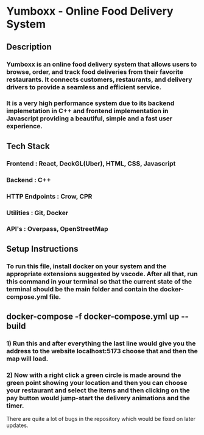# Yumboxx - Online Food Delivery System

## Description

### Yumboxx is an online food delivery system that allows users to browse, order, and track food deliveries from their favorite restaurants. It connects customers, restaurants, and delivery drivers to provide a seamless and efficient service. 

### It is a very high performance system due to its backend implemetation in C++ and frontend implementation in Javascript providing a beautiful, simple and a fast user experience.

## Tech Stack

### Frontend : React, DeckGL(Uber), HTML, CSS, Javascript
### Backend : C++
### HTTP Endpoints : Crow, CPR
### Utilities : Git, Docker
### API's : Overpass, OpenStreetMap

## Setup Instructions

### To run this file, install docker on your system and the appropriate extensions suggested by vscode. After all that, run this command in your terminal so that the current state of the terminal should be the main folder and contain the docker-compose.yml file.

## docker-compose -f docker-compose.yml up --build

### 1) Run this and after everything the last line would give you the address to the website localhost:5173 choose that and then the map will load. 
### 2) Now with a right click a green circle is made around the green point showing your location and then you can choose your restaurant and select the items and then clicking on the pay button would jump-start the delivery animations and the timer.

There are quite a lot of bugs in the repository which would be fixed on later updates.
